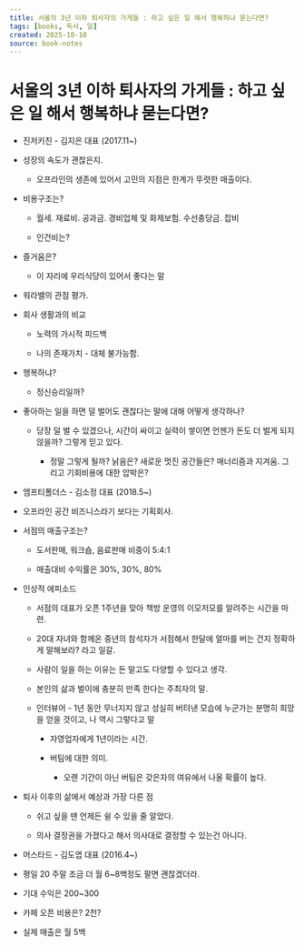 ```yaml
---
title: 서울의 3년 이하 퇴사자의 가게들 : 하고 싶은 일 해서 행복하냐 묻는다면?
tags: [books, 독서, 일]
created: 2025-10-10
source: book-notes
---
```


# 서울의 3년 이하 퇴사자의 가게들 : 하고 싶은 일 해서 행복하냐 묻는다면?



- 진저키친 - 김지은 대표 (2017.11~)

- 성장의 속도가 괜찮은지.

  - 오프라인의 생존에 있어서 고민의 지점은 한계가 뚜렷한 매출이다.

- 비용구조는?

  - 월세. 재료비. 공과금. 경비업체 및 화제보험. 수선충당금. 잡비

  - 인건비는? 

- 즐거움은?

  - 이 자리에 우리식당이 있어서 좋다는 말

- 워라밸의 관점 평가.

- 회사 생활과의 비교 

  - 노력의 가시적 피드백

  - 나의 존재가치 - 대체 불가능함.

- 행복하냐?

  - 정신승리일까?

- 좋아하는 일을 하면 덜 벌어도 괜찮다는 말에 대해 어떻게 생각하나?

  - 당장 덜 벌 수 있겠으나, 시간이 싸이고 실력이 쌓이면 언젠가 돈도 더 벌게 되지 않을까? 그렇게 믿고 있다.

    - 정말 그렇게 될까? 낡음은? 새로운 멋진 공간들은? 매너리즘과 지겨움. 그리고 기회비용에 대한 압박은?

- 엠프티폴더스 - 김소정 대표 (2018.5~)

- 오프라인 공간 비즈니스라기 보다는 기획회사.

- 서점의 매출구조는?

  - 도서판매, 워크숍, 음료판매 비중이 5:4:1

  - 매출대비 수익률은 30%, 30%, 80%

- 인상적 에피소드

  - 서점의 대표가 오픈 1주년을 맞아 책방 운영의 이모저모를 알려주는 시간을 마련.

  - 20대 자녀와 함께온 중년의 참석자가 서점해서 한달에 얼마를 버는 건지 정확하게 말해보라? 라고 일갈.

  - 사람이 일을 하는 이유는 돈 말고도 다양할 수 있다고 생각.

  - 본인의 삶과 벌이에 충분히 만족 한다는 주최자의 말.

  - 인터뷰어 - 1년 동안 무너지지 않고 성실히 버텨낸 모습에 누군가는 분명히 희망을 얻을 것이고, 나 역시 그렇다고 말

    - 자영업자에게 1년이라는 시간.

    - 버팀에 대한 의미.

      - 오랜 기간이 아닌 버팀은 갖은자의 여유에서 나올 확률이 높다.

- 퇴사 이후의 삶에서 예상과 가장 다른 점

  - 쉬고 싶을 땐 언제든 쉴 수 있을 줄 알았다.

  - 의사 결정권을 가졌다고 해서 의사대로 결정할 수 있는건 아니다.

- 머스타드 - 김도엽 대표 (2016.4~)

- 평일 20 주말 조금 더 월 6~8백정도 팔면 괜찮겠더라.

- 기대 수익은 200~300

- 카페 오픈 비용은? 2천?

- 실제 매출은 월 5백

